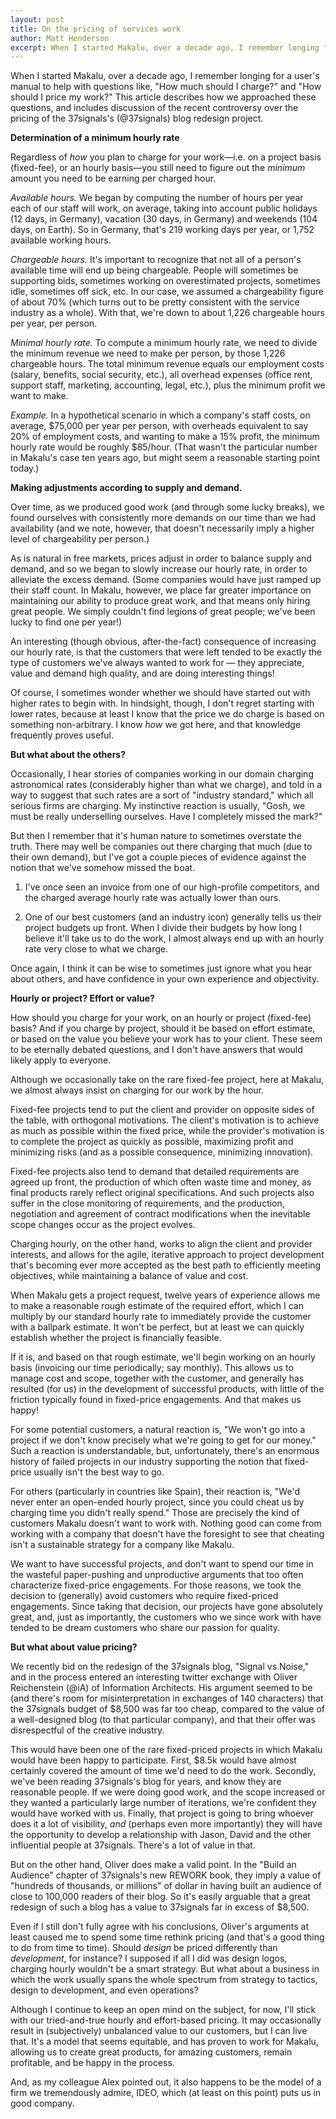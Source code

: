 ```yaml
---
layout: post
title: On the pricing of services work
author: Matt Henderson
excerpt: When I started Makalu, over a decade ago, I remember longing for a user's manual to help with questions like, "How much should I charge?" and "How should I price my work?" This article describes how we approached these questions.
---
```


When I started Makalu, over a decade ago, I remember longing for a user's manual to help with questions like, "How much should I charge?" and "How should I price my work?" This article describes how we approached these questions, and includes discussion of the recent controversy over the pricing of the 37signals's (@37signals) blog redesign project.

**Determination of a minimum hourly rate**

Regardless of *how* you plan to charge for your work—i.e. on a project basis (fixed-fee), or an hourly basis—you still need to figure out the *minimum* amount you need to be earning per charged hour.

*Available hours.* We began by computing the number of hours per year each of our staff will work, on average, taking into account public holidays (12 days, in Germany), vacation (30 days, in Germany) and weekends (104 days, on Earth). So in Germany, that's 219 working days per year, or 1,752 available working hours.

*Chargeable hours.* It's important to recognize that not all of a person's available time will end up being chargeable. People will sometimes be supporting bids, sometimes working on overestimated projects, sometimes idle, sometimes off sick, etc. In our case, we assumed a chargeability figure of about 70% (which turns out to be pretty consistent with the service industry as a whole). With that, we're down to about 1,226 chargeable hours per year, per person.

*Minimal hourly rate.* To compute a minimum hourly rate, we need to divide the minimum revenue we need to make per person, by those 1,226 chargeable hours. The total minimum revenue equals our employment costs (salary, benefits, social security, etc.), all overhead expenses (office rent, support staff, marketing, accounting, legal, etc.), plus the minimum profit we want to make.

*Example.* In a hypothetical scenario in which a company's staff costs, on average, $75,000 per year per person, with overheads equivalent to say 20% of employment costs, and wanting to make a 15% profit, the minimum hourly rate would be roughly $85/hour. (That wasn't the particular number in Makalu's case ten years ago, but might seem a reasonable starting point today.)

**Making adjustments according to supply and demand.**

Over time, as we produced good work (and through some lucky breaks), we found ourselves with consistently more demands on our time than we had availability (and we note, however, that doesn't necessarily imply a higher level of chargeability per person.)

As is natural in free markets, prices adjust in order to balance supply and demand, and so we began to slowly increase our hourly rate, in order to alleviate the excess demand. (Some companies would have just ramped up their staff count. In Makalu, however, we place far greater importance on maintaining our ability to produce great work, and that means only hiring great people. We simply couldn't find legions of great people; we've been lucky to find one per year!)

An interesting (though obvious, after-the-fact) consequence of increasing our hourly rate, is that the customers that were left tended to be exactly the type of customers we've always wanted to work for — they appreciate, value and demand high quality, and are doing interesting things!

Of course, I sometimes wonder whether we should have started out with higher rates to begin with. In hindsight, though, I don't regret starting with lower rates, because at least I know that the price we do charge is based on something non-arbitrary. I know *how* we got here, and that knowledge frequently proves useful.

**But what about the others?**

Occasionally, I hear stories of companies working in our domain charging astronomical rates (considerably higher than what we charge), and told in a way to suggest that such rates are a sort of "industry standard," which all serious firms are charging. My instinctive reaction is usually, "Gosh, we must be really underselling ourselves. Have I completely missed the mark?" 

But then I remember that it's human nature to sometimes overstate the truth. There may well be companies out there charging that much (due to their own demand), but I've got a couple pieces of evidence against the notion that we've somehow missed the boat.

1. I've once seen an invoice from one of our high-profile competitors, and the charged average hourly rate was actually lower than ours.

2. One of our best customers (and an industry icon) generally tells us their project budgets up front. When I divide their budgets by how long I believe it'll take us to do the work, I almost always end up with an hourly rate very close to what we charge.

Once again, I think it can be wise to sometimes just ignore what you hear about others, and have confidence in your own experience and objectivity.

**Hourly or project? Effort or value?**

How should you charge for your work, on an hourly or project (fixed-fee) basis? And if you charge by project, should it be based on effort estimate, or based on the value you believe your work has to your client. These seem to be eternally debated questions, and I don't have answers that would likely apply to everyone.

Although we occasionally take on the rare fixed-fee project, here at Makalu, we almost always insist on charging for our work by the hour.

Fixed-fee projects tend to put the client and provider on opposite sides of the table, with orthogonal motivations. The client's motivation is to achieve as much as possible within the fixed price, while the provider's motivation is to complete the project as quickly as possible, maximizing profit and minimizing risks (and as a possible consequence, minimizing innovation).

Fixed-fee projects also tend to demand that detailed requirements are agreed up front, the production of which often waste time and money, as final products rarely reflect original specifications. And such projects also suffer in the close monitoring of requirements, and the production, negotiation and agreement of contract modifications when the inevitable scope changes occur as the project evolves.

Charging hourly, on the other hand, works to align the client and provider interests, and allows for the agile, iterative approach to project development that's becoming ever more accepted as the best path to efficiently meeting objectives, while maintaining a balance of value and cost.

When Makalu gets a project request, twelve years of experience allows me to make a reasonable rough estimate of the required effort, which I can multiply by our standard hourly rate to immediately provide the customer with a ballpark estimate. It won't be perfect, but at least we can quickly establish whether the project is financially feasible. 

If it is, and based on that rough estimate, we'll begin working on an hourly basis (invoicing our time periodically; say monthly). This allows us to manage cost and scope, together with the customer, and generally has resulted (for us) in the development of successful products, with little of the friction typically found in fixed-price engagements. And that makes us happy!

For some potential customers, a natural reaction is, "We won't go into a project if we don't know precisely what we're going to get for our money." Such a reaction is understandable, but, unfortunately, there's an enormous history of failed projects in our industry supporting the notion that fixed-price usually isn't the best way to go.

For others (particularly in countries like Spain), their reaction is, "We'd never enter an open-ended hourly project, since you could cheat us by charging time you didn't really spend." Those are precisely the kind of customers Makalu doesn't want to work with. Nothing good can come from working with a company that doesn't have the foresight to see that cheating isn't a sustainable strategy for a company like Makalu.

We want to have successful projects, and don't want to spend our time in the wasteful paper-pushing and unproductive arguments that too often characterize fixed-price engagements. For those reasons, we took the decision to (generally) avoid customers who require fixed-priced engagements. Since taking that decision, our projects have gone absolutely great, and, just as importantly, the customers who we since work with have tended to be dream customers who share our passion for quality.

**But what about value pricing?**

We recently bid on the redesign of the 37signals blog, "Signal vs Noise," and in the process entered an interesting twitter exchange with Oliver Reichenstein (@iA) of Information Architects. His argument seemed to be (and there's room for misinterpretation in exchanges of 140 characters) that the 37signals budget of $8,500 was far too cheap, compared to the value of a well-designed blog (to that particular company), and that their offer was disrespectful of the creative industry.

This would have been one of the rare fixed-priced projects in which Makalu would have been happy to participate. First, $8.5k would have almost certainly covered the amount of time we'd need to do the work. Secondly, we've been reading 37signals's blog for years, and know they are reasonable people. If we were doing good work, and the scope increased or they wanted a particularly large number of iterations, we're confident they would have worked with us. Finally, that project is going to bring whoever does it a lot of visibility, *and* (perhaps even more importantly) they will have the opportunity to develop a relationship with Jason, David and the other influential people at 37signals. There's a lot of value in that.

But on the other hand, Oliver does make a valid point. In the "Build an Audience" chapter of 37signals's new REWORK book, they imply a value of "hundreds of thousands, or millions" of dollar in having built an audience of close to 100,000 readers of their blog. So it's easily arguable that a great redesign of such a blog has a value to 37signals far in excess of $8,500.

Even if I still don't fully agree with his conclusions, Oliver's arguments at least caused me to spend some time rethink pricing (and that's a good thing to do from time to time). Should *design* be priced differently than *development*, for instance? I supposed if all I did was design logos, charging hourly wouldn't be a smart strategy. But what about a business in which the work usually spans the whole spectrum from strategy to tactics, design to development, and even operations?

Although I continue to keep an open mind on the subject, for now, I'll stick with our tried-and-true hourly and effort-based pricing. It may occasionally result in (subjectively) unbalanced value to our customers, but I can live that. It's a model that seems equitable, and has proven to work for Makalu, allowing us to create great products, for amazing customers, remain profitable, and be happy in the process. 

And, as my colleague Alex pointed out, it also happens to be the model of a firm we tremendously admire, IDEO, which (at least on this point) puts us in good company.
